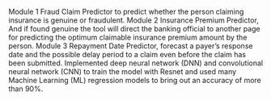 Module 1 Fraud Claim Predictor to predict whether the person claiming insurance is genuine or fraudulent.
Module 2 Insurance Premium Predictor, And if found genuine the tool will direct the banking official to another page for predicting the optimum claimable insurance premium amount by the person.
Module 3 Repayment Date Predictor, forecast a payer’s response date and the possible delay period to a claim even before the claim has been submitted.
Implemented deep neural network (DNN) and convolutional neural network (CNN) to train the model with Resnet and used many Machine Learning (ML) regression models to bring out an accuracy of more than 90%.
